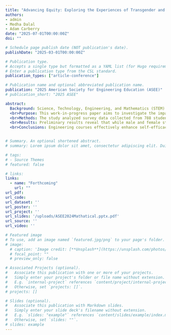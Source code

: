 ```yaml
---
title: "Advancing Equity: Exploring the Experiences of Transgender and Gender Non-Conforming Students in a Pre-College Engineering Course (WIP)"
authors:
- admin
- Medha Dalal
- Adam Carberry
date: "2025-07-01T00:00:00Z"
doi: ""

# Schedule page publish date (NOT publication's date).
publishDate: "2025-03-01T00:00:00Z"

# Publication type.
# Accepts a single type but formatted as a YAML list (for Hugo requirements).
# Enter a publication type from the CSL standard.
publication_types: ["article-conference"]

# Publication name and optional abbreviated publication name.
publication: "2025 American Society for Engineering Education (ASEE)"
# publication_short: "2025 ASEE"

abstract: 
  Background: Science, Technology, Engineering, and Mathematics (STEM) fields have increasingly highlighted the need to support minority groups to foster a more diverse and equitable environment. While previous research has concentrated on female students in engineering, studies focusing on TGNC students are limited. Evidence indicates that TGNC students leave STEM disciplines at rates higher than or comparable to those of other marginalized groups.
  <br>Purpose: This work-in-progress paper aims to investigate the impact of pre-college engineering courses on the self-efficacy of high school students, with a focus on Transgender and Gender Non-Conforming (TGNC) students, to advance a more equitable engineering education environment. 
  <br>Methods: The study analyzed survey data collected from 788 students across 33 schools in 20 U.S. states and regions who participated in [Project Name REDACTED] courses in the 2022-23 academic year. Statistical analyses, including t-tests and ANOVA, were conducted to compare pre- and post- survey data, assess changes in self-efficacy and identify differences among male, female, and TGNC students.
  <br>Results: Preliminary results reveal that while male and female students exhibited significant increases in self-efficacy after the course, TGNC students did not show similar gains. Additionally, TGNC students reported challenges in perceived support and barriers to pursue an engineering degree compared to male students.
  <br>Conclusions: Engineering courses effectively enhance self-efficacy for male and female students but provide less pronounced benefits for TGNC students. These findings underscore the need for targeted interventions and inclusive course designs to better support TGNC students. Future research will aggregate multi-year data to provide a more comprehensive understanding of these dynamics and inform strategies for fostering inclusivity in engineering education.


# Summary. An optional shortened abstract.
# summary: Lorem ipsum dolor sit amet, consectetur adipiscing elit. Duis posuere tellus ac convallis placerat. Proin tincidunt magna sed ex sollicitudin condimentum.

# tags:
# - Source Themes
# featured: false

# links:
links:
  - name: "Forthcoming"
    url: ""
url_pdf: 
url_code: 
url_dataset: ''
url_poster: ''
url_project: ''
url_slides: '/uploads/ASEE2024Mathatical.pptx.pdf'
url_source: ''
url_video: ''

# Featured image
# To use, add an image named `featured.jpg/png` to your page's folder. 
# image:
  # caption: 'Image credit: [**Unsplash**](https://unsplash.com/photos/jdD8gXaTZsc)'
  # focal_point: ""
  # preview_only: false

# Associated Projects (optional).
#   Associate this publication with one or more of your projects.
#   Simply enter your project's folder or file name without extension.
#   E.g. `internal-project` references `content/project/internal-project/index.md`.
#   Otherwise, set `projects: []`.
# projects: []

# Slides (optional).
#   Associate this publication with Markdown slides.
#   Simply enter your slide deck's filename without extension.
#   E.g. `slides: "example"` references `content/slides/example/index.md`.
#   Otherwise, set `slides: ""`.
# slides: example
---
```

